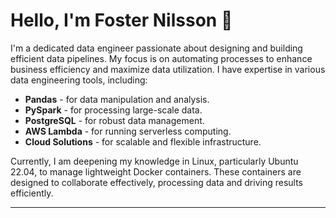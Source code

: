 # Hello, I'm Foster Nilsson 👋

I'm a dedicated data engineer passionate about designing and building efficient data pipelines. My focus is on automating processes to enhance business efficiency and maximize data utilization. I have expertise in various data engineering tools, including:

- **Pandas** - for data manipulation and analysis.
- **PySpark** - for processing large-scale data.
- **PostgreSQL** - for robust data management.
- **AWS Lambda** - for running serverless computing.
- **Cloud Solutions** - for scalable and flexible infrastructure.

Currently, I am deepening my knowledge in Linux, particularly Ubuntu 22.04, to manage lightweight Docker containers. These containers are designed to collaborate effectively, processing data and driving results efficiently.

---

